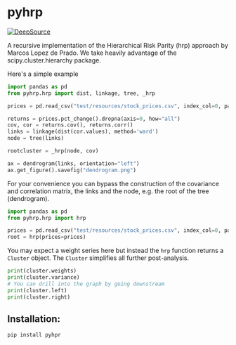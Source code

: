 # pyhrp

[![DeepSource](https://deepsource.io/gh/tschm/hrp.svg/?label=active+issues&show_trend=true&token=qjT_aLQgo_1Xbe2Z9ZNdH3Cx)](https://deepsource.io/gh/tschm/hrp/?ref=repository-badge)

A recursive implementation of the Hierarchical Risk Parity (hrp) approach by Marcos Lopez de Prado.
We take heavily advantage of the scipy.cluster.hierarchy package.

Here's a simple example

```python
import pandas as pd
from pyhrp.hrp import dist, linkage, tree, _hrp

prices = pd.read_csv("test/resources/stock_prices.csv", index_col=0, parse_dates=True)

returns = prices.pct_change().dropna(axis=0, how="all")
cov, cor = returns.cov(), returns.corr()
links = linkage(dist(cor.values), method='ward')
node = tree(links)

rootcluster = _hrp(node, cov)

ax = dendrogram(links, orientation="left")
ax.get_figure().savefig("dendrogram.png")
```
For your convenience you can bypass the construction of the covariance and correlation matrix, the links and the node, e.g. the root of the tree (dendrogram).
```python
import pandas as pd
from pyhrp.hrp import hrp

prices = pd.read_csv("test/resources/stock_prices.csv", index_col=0, parse_dates=True)
root = hrp(prices=prices)
```
You may expect a weight series here but instead the `hrp` function returns a `Cluster` object. The `Cluster` simplifies all further post-analysis.
```python
print(cluster.weights)
print(cluster.variance)
# You can drill into the graph by going downstream
print(cluster.left)
print(cluster.right)
```

## Installation:
```
pip install pyhpr
```
